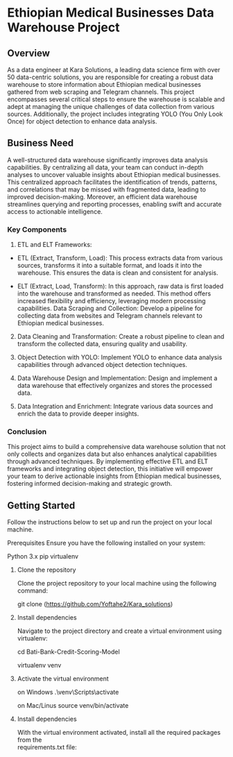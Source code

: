 
# Ethiopian Medical Businesses Data Warehouse Project

## Overview

As a data engineer at Kara Solutions, a leading data science firm with over 50 data-centric solutions, you are responsible for creating a robust data warehouse to store information about Ethiopian medical businesses gathered from web scraping and Telegram channels. This project encompasses several critical steps to ensure the warehouse is scalable and adept at managing the unique challenges of data collection from various sources. Additionally, the project includes integrating YOLO (You Only Look Once) for object detection to enhance data analysis.

## Business Need

A well-structured data warehouse significantly improves data analysis capabilities. By centralizing all data, your team can conduct in-depth analyses to uncover valuable insights about Ethiopian medical businesses. This centralized approach facilitates the identification of trends, patterns, and correlations that may be missed with fragmented data, leading to improved decision-making. Moreover, an efficient data warehouse streamlines querying and reporting processes, enabling swift and accurate access to actionable intelligence.

### Key Components


1. ETL and ELT Frameworks:

- ETL (Extract, Transform, Load): This process extracts data from various sources, transforms it into a suitable format, and loads it into the warehouse. This ensures the data is clean and consistent for analysis.


- ELT (Extract, Load, Transform): In this approach, raw data is first loaded into the warehouse and transformed as needed. This method offers increased flexibility and efficiency, leveraging modern processing capabilities.
Data Scraping and Collection: Develop a pipeline for collecting data from websites and Telegram channels relevant to Ethiopian medical businesses.

2.  Data Cleaning and Transformation: Create a robust pipeline to clean and transform the collected data, ensuring quality and usability.

3. Object Detection with YOLO: Implement YOLO to enhance data analysis capabilities through advanced object detection techniques.

4. Data Warehouse Design and Implementation: Design and implement a data warehouse that effectively organizes and stores the processed data.

5. Data Integration and Enrichment: Integrate various data sources and enrich the data to provide deeper insights.

### Conclusion

This project aims to build a comprehensive data warehouse solution that not only collects and organizes data but also enhances analytical capabilities through advanced techniques. By implementing effective ETL and ELT frameworks and integrating object detection, this initiative will empower your team to derive actionable insights from Ethiopian medical businesses, fostering informed decision-making and strategic growth.

## Getting Started

Follow the instructions below to set up and run the project on your local machine.

Prerequisites Ensure you have the following installed on your system:

Python 3.x pip virtualenv

1. Clone the repository

    Clone the project repository to your local machine using the following command:

    git clone (https://github.com/Yoftahe2/Kara_solutions)

2. Install dependencies

   Navigate to the project directory and create a virtual environment using virtualenv:

   cd Bati-Bank-Credit-Scoring-Model
   
   virtualenv venv


3. Activate the virtual environment
    
    on Windows
        .\venv\Scripts\activate
        
    on Mac/Linus
        source venv/bin/activate
        
4. Install dependencies

    With the virtual environment activated, install all the required packages from the         
    requirements.txt file:
